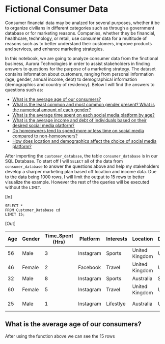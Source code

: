# Fictional Consumer Data
Consumer financial data may be analzed for several purposes, whether it be to organize civilians in different categories such as through a government database or for marketing reasons. Companies, whether they be financial, healthcare, technology, or retail, use consumer data for a multitude of reasons such as to better understand their customers, improve products and services, and enhance marketing strategies. 

In this notebook, we are going to analyze consumer data from the finctional business, Aurora Technologies in order to assist stakeholders in finding answers to questions for the purpose of a marketing strategy. The dataset contains information about customers, ranging from personal information (age, gender, annual income, debt) to demographical information (demographics and country of residency). Below I will find the answers to questions such as:

- [What is the average age of our consumers?](#What-is-the-average-age-of-our-consumers)
- [What is the least common and most common gender present? What is the numerical amount of each gender?]()
- [What is the average time spent on each social media platform by age?]()
- [What is the average income and debt of individuals based on their desired social media platform?]()
- [Do homeowners tend to spend more or less time on social media compared to non-homeowners?]()
- [How does location and demographics affect the choice of social media platform?]()


 
After importing the ```customer_database```, the table ```consumer_database``` is in our SQL Database. To start off I will ``` SELECT ``` all of the data from ```consumer_database``` to answer the questions above and help my stakeholders develop a sharper marketing plan based off location and income data. Due to the data being 1000 rows, I will limit the output to 15 rows to better visualize the example. However the rest of the queries will be executed without the ```LIMIT```.

[In]

```
SELECT *
FROM Customer_Database cd
LIMIT 15;
```
[Out]

| Age | Gender | Time_Spent (Hrs) | Platform | Interests | Location | Demographics | Profession | Annual_Income | Indebt | Debt Amount | Is_Homeowner | Owns_Car |
|-----|--------|------------------|----------|-----------|----------|--------------|------------|---------------|--------|-------------|---------------|----------|
| 56  | Male   | 3 | Instagram | Sports | United Kingdom | Urban | Software-Engineer | 108824 | TRUE | 133744 | FALSE | FALSE |
| 46  | Female | 2 | Facebook | Travel | United Kingdom | Urban | Nurse | 43350 | TRUE | 47803 | TRUE | TRUE |
| 32  | Male   | 8 | Instagram | Sports | Australia | Suburban | Teacher | 51030 | FALSE | 161411 | FALSE | FALSE |
| 60  | Female | 5 | Instagram | Travel | United Kingdom | Urban | Accountant | 102545 | FALSE | 159572 | TRUE | FALSE |
| 25  | Male   | 1 | Instagram | Lifestlye | Australia | Urban | Graphic-Designer | 63303 | FALSE | 52828 | TRUE | TRUE |

## What is the average age of our consumers?

After using the function above we can see the 15 rows 
